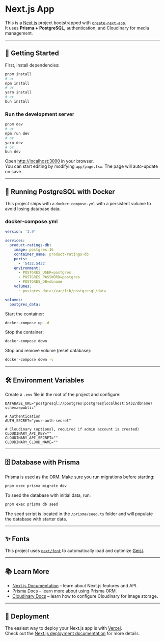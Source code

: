 # Next.js App

This is a [Next.js](https://nextjs.org) project bootstrapped with [`create-next-app`](https://nextjs.org/docs/app/api-reference/cli/create-next-app).  
It uses **Prisma + PostgreSQL**, authentication, and Cloudinary for media management.

---

## 🚀 Getting Started

First, install dependencies:

```bash
pnpm install
# or
npm install
# or
yarn install
# or
bun install
```

### Run the development server

```bash
pnpm dev
# or
npm run dev
# or
yarn dev
# or
bun dev
```

Open [http://localhost:3000](http://localhost:3000) in your browser.  
You can start editing by modifying `app/page.tsx`. The page will auto-update on save.

---

## 🐳 Running PostgreSQL with Docker

This project ships with a `docker-compose.yml` with a persistent volume to avoid losing database data.

### docker-compose.yml

```yaml
version: '3.9'

services:
  product-ratings-db:
    image: postgres:16
    container_name: product-ratings-db
    ports:
      - '5432:5432'
    environment:
      - POSTGRES_USER=postgres
      - POSTGRES_PASSWORD=postgres
      - POSTGRES_DB=dbname
    volumes:
      - postgres_data:/var/lib/postgresql/data

volumes:
  postgres_data:
```

Start the container:

```bash
docker-compose up -d
```

Stop the container:

```bash
docker-compose down
```

Stop and remove volume (reset database):

```bash
docker-compose down -v
```

---

## 🛠 Environment Variables

Create a `.env` file in the root of the project and configure:

```env
DATABASE_URL="postgresql://postgres:postgres@localhost:5432/dbname?schema=public"

# Authentication
AUTH_SECRET="your-auth-secret"

# Cloudinary (optional, required if admin account is created)
CLOUDINARY_API_KEY=""
CLOUDINARY_API_SECRET=""
CLOUDINARY_CLOUD_NAME=""
```

---

## 🗄 Database with Prisma

Prisma is used as the ORM. Make sure you run migrations before starting:

```bash
pnpm exec prisma migrate dev
```

To seed the database with initial data, run:

```bash
pnpm exec prisma db seed
```

The seed script is located in the `/prisma/seed.ts` folder and will populate the database with starter data.

---

## ✨ Fonts

This project uses [`next/font`](https://nextjs.org/docs/app/building-your-application/optimizing/fonts) to automatically load and optimize [Geist](https://vercel.com/font).

---

## 📚 Learn More

- [Next.js Documentation](https://nextjs.org/docs) – learn about Next.js features and API.
- [Prisma Docs](https://www.prisma.io/docs) – learn more about using Prisma ORM.
- [Cloudinary Docs](https://cloudinary.com/documentation) – learn how to configure Cloudinary for image storage.

---

## 🚀 Deployment

The easiest way to deploy your Next.js app is with [Vercel](https://vercel.com).  
Check out the [Next.js deployment documentation](https://nextjs.org/docs/app/building-your-application/deploying) for more details.
